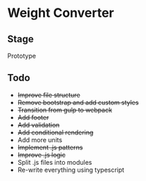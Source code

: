 # Weight Converter

## Stage
Prototype

## Todo 
* ~~Improve file structure~~
* ~~Remove bootstrap and add custom styles~~
* ~~Transition from gulp to webpack~~
* ~~Add footer~~
* ~~Add validation~~
* ~~Add conditional rendering~~
* Add more units
* ~~Implement .js patterns~~
* ~~Improve .js logic~~
* Split .js files into modules
* Re-write everything using typescript

